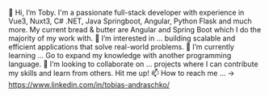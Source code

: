 👋 Hi, I’m Toby. I'm a passionate full-stack developer with experience in Vue3, Nuxt3, C# .NET, Java Springboot, Angular, Python Flask and much more. My current bread & butter are Angular and Spring Boot which I do the majority of my work with.
👀 I’m interested in ... building scalable and efficient applications that solve real-world problems.
🌱 I’m currently learning ... Go to expand my knowledge with another programming language.
💞️ I’m looking to collaborate on ... projects where I can contribute my skills and learn from others. Hit me up!
📫 How to reach me ... -> https://www.linkedin.com/in/tobias-andraschko/
